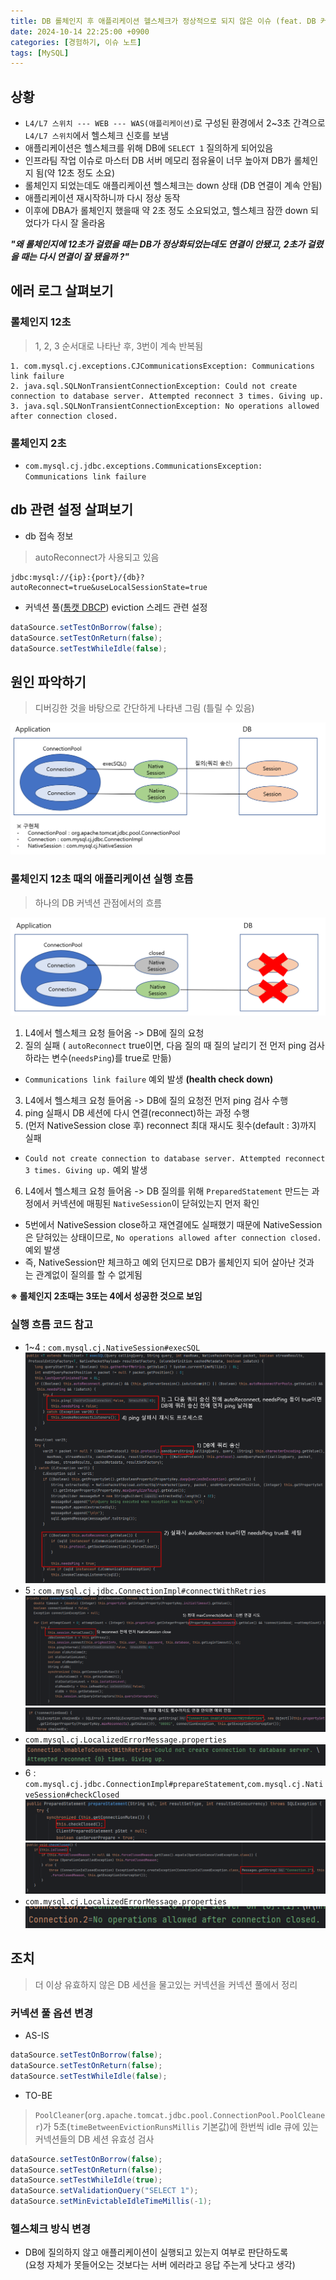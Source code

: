 ```yaml
---
title: DB 롤체인지 후 애플리케이션 헬스체크가 정상적으로 되지 않은 이슈 (feat. DB 커넥션 풀)
date: 2024-10-14 22:25:00 +0900
categories: [경험하기, 이슈 노트]
tags: [MySQL]
---
```


## 상황
* `L4/L7 스위치 --- WEB --- WAS(애플리케이션)`로 구성된 환경에서 2~3초 간격으로 `L4/L7 스위치`에서 헬스체크 신호를 보냄
* 애플리케이션은 헬스체크를 위해 DB에 `SELECT 1` 질의하게 되어있음
* 인프라팀 작업 이슈로 마스터 DB 서버 메모리 점유율이 너무 높아져 DB가 롤체인지 됨(약 12초 정도 소요)
* 롤체인지 되었는데도 애플리케이션 헬스체크는 down 상태 (DB 연결이 계속 안됨)
* 애플리케이션 재시작하니까 다시 정상 동작
* 이후에 DBA가 롤체인지 했을때 약 2초 정도 소요되었고, 헬스체크 잠깐 down 되었다가 다시 잘 올라옴

***"왜 롤체인지에 12초가 걸렸을 때는 DB가 정상화되었는데도 연결이 안됐고, 2초가 걸렸을 때는 다시 연결이 잘 됐을까 ?"***

## 에러 로그 살펴보기

### 롤체인지 12초

> 1, 2, 3 순서대로 나타난 후, 3번이 계속 반복됨

```
1. com.mysql.cj.exceptions.CJCommunicationsException: Communications link failure
2. java.sql.SQLNonTransientConnectionException: Could not create connection to database server. Attempted reconnect 3 times. Giving up.
3. java.sql.SQLNonTransientConnectionException: No operations allowed after connection closed.
```

### 롤체인지 2초

* `com.mysql.cj.jdbc.exceptions.CommunicationsException: Communications link failure`

## db 관련 설정 살펴보기

* db 접속 정보
> autoReconnect가 사용되고 있음

```
jdbc:mysql://{ip}:{port}/{db}?autoReconnect=true&useLocalSessionState=true
```

* 커넥션 풀([톰캣 DBCP](https://tomcat.apache.org/tomcat-7.0-doc/jdbc-pool.html#Introduction)) eviction 스레드 관련 설정

```java
dataSource.setTestOnBorrow(false);
dataSource.setTestOnReturn(false);
dataSource.setTestWhileIdle(false);
```

## 원인 파악하기
> 디버깅한 것을 바탕으로 간단하게 나타낸 그림 (틀릴 수 있음)

<img src = "/assets/img/after-role-change-issue-img1.png" alt="">

### 롤체인지 12초 때의 애플리케이션 실행 흐름

> 하나의 DB 커넥션 관점에서의 흐름

<img src = "/assets/img/after-role-change-issue-img2.png" alt="">

1. L4에서 헬스체크 요청 들어옴 -> DB에 질의 요청
2. 질의 실패 ( `autoReconnect` true이면, 다음 질의 때 질의 날리기 전 먼저 ping 검사하라는 변수(`needsPing`)를 true로 만듦)
  * ```Communications link failure``` 예외 발생 **(health check down)**
3. L4에서 헬스체크 요청 들어옴 -> DB에 질의 요청전 먼저 ping 검사 수행
4. ping 실패시 DB 세션에 다시 연결(reconnect)하는 과정 수행
5. (먼저 NativeSession close 후) reconnect 최대 재시도 횟수(default : 3)까지 실패
  * ```Could not create connection to database server. Attempted reconnect 3 times. Giving up.``` 예외 발생
6. L4에서 헬스체크 요청 들어옴 -> DB 질의를 위해 `PreparedStatement` 만드는 과정에서 커넥션에 매핑된 `NativeSession`이 닫혀있는지 먼저 확인
  * 5번에서 NativeSession close하고 재연결에도 실패했기 때문에 NativeSession은 닫혀있는 상태이므로, ```No operations allowed after connection closed.``` 예외 발생
  * 즉, NativeSession만 체크하고 예외 던지므로 DB가 롤체인지 되어 살아난 것과는 관계없이 질의를 할 수 없게됨

**※ 롤체인지 2초때는 3또는 4에서 성공한 것으로 보임**

### 실행 흐름 코드 참고

* 1\~4 : `com.mysql.cj.NativeSession#execSQL`
  <img src = "/assets/img/after-role-change-issue-img3.png" alt="">
* 5 : `com.mysql.cj.jdbc.ConnectionImpl#connectWithRetries`
  <img src = "/assets/img/after-role-change-issue-img4.png" alt="">
  <img src = "/assets/img/after-role-change-issue-img5.png" alt="">
* `com.mysql.cj.LocalizedErrorMessage.properties`
  <img src = "/assets/img/after-role-change-issue-img6.png" alt="">
* 6 : `com.mysql.cj.jdbc.ConnectionImpl#prepareStatement`,`com.mysql.cj.NativeSession#checkClosed`
  <img src = "/assets/img/after-role-change-issue-img7.png" alt="">
  <img src = "/assets/img/after-role-change-issue-img8.png" alt="">
* `com.mysql.cj.LocalizedErrorMessage.properties`
  <img src = "/assets/img/after-role-change-issue-img9.png" alt="">


## 조치

> 더 이상 유효하지 않은 DB 세션을 물고있는 커넥션을 커넥션 풀에서 정리

### 커넥션 풀 옵션 변경

* AS-IS

```java
dataSource.setTestOnBorrow(false);
dataSource.setTestOnReturn(false);
dataSource.setTestWhileIdle(false);
```

* TO-BE

> `PoolCleaner`(`org.apache.tomcat.jdbc.pool.ConnectionPool.PoolCleaner`)가 5초(`timeBetweenEvictionRunsMillis` 기본값)에 한번씩 idle 큐에 있는 커넥션들의 DB 세션 유효성 검사

```java
dataSource.setTestOnBorrow(false);
dataSource.setTestOnReturn(false);
dataSource.setTestWhileIdle(true);
dataSource.setValidationQuery("SELECT 1");
dataSource.setMinEvictableIdleTimeMillis(-1);
```

### 헬스체크 방식 변경
* DB에 질의하지 않고 애플리케이션이 실행되고 있는지 여부로 판단하도록 <br>(요청 자체가 못들어오는 것보다는 서버 에러라고 응답 주는게 낫다고 생각)

